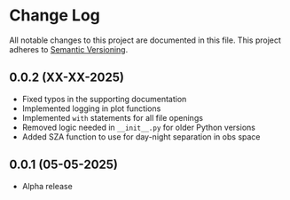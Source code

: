 # Change Log
All notable changes to this project are documented in this file. This project
adheres to [Semantic Versioning](https://semver.org/).

## 0.0.2 (XX-XX-2025)
* Fixed typos in the supporting documentation
* Implemented logging in plot functions
* Implemented `with` statements for all file openings
* Removed logic needed in `__init__.py` for older Python versions
* Added SZA function to use for day-night separation in obs space

## 0.0.1 (05-05-2025)
* Alpha release
